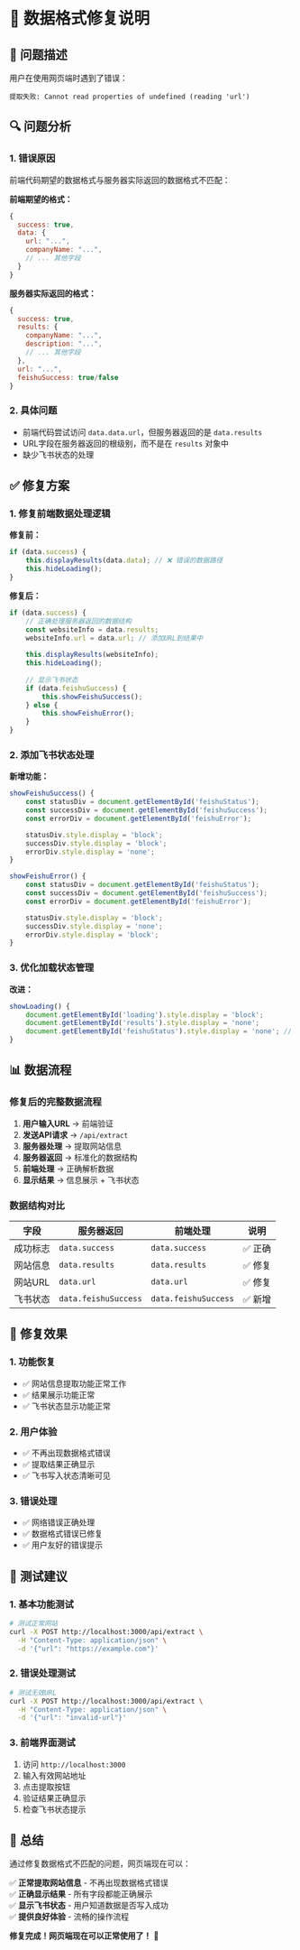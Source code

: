 # 🔧 数据格式修复说明

## 🐛 问题描述

用户在使用网页端时遇到了错误：
```
提取失败: Cannot read properties of undefined (reading 'url')
```

## 🔍 问题分析

### 1. 错误原因
前端代码期望的数据格式与服务器实际返回的数据格式不匹配：

**前端期望的格式：**
```javascript
{
  success: true,
  data: {
    url: "...",
    companyName: "...",
    // ... 其他字段
  }
}
```

**服务器实际返回的格式：**
```javascript
{
  success: true,
  results: {
    companyName: "...",
    description: "...",
    // ... 其他字段
  },
  url: "...",
  feishuSuccess: true/false
}
```

### 2. 具体问题
- 前端代码尝试访问 `data.data.url`，但服务器返回的是 `data.results`
- URL字段在服务器返回的根级别，而不是在 `results` 对象中
- 缺少飞书状态的处理

## ✅ 修复方案

### 1. 修复前端数据处理逻辑

**修复前：**
```javascript
if (data.success) {
    this.displayResults(data.data); // ❌ 错误的数据路径
    this.hideLoading();
}
```

**修复后：**
```javascript
if (data.success) {
    // 正确处理服务器返回的数据结构
    const websiteInfo = data.results;
    websiteInfo.url = data.url; // 添加URL到结果中
    
    this.displayResults(websiteInfo);
    this.hideLoading();
    
    // 显示飞书状态
    if (data.feishuSuccess) {
        this.showFeishuSuccess();
    } else {
        this.showFeishuError();
    }
}
```

### 2. 添加飞书状态处理

**新增功能：**
```javascript
showFeishuSuccess() {
    const statusDiv = document.getElementById('feishuStatus');
    const successDiv = document.getElementById('feishuSuccess');
    const errorDiv = document.getElementById('feishuError');

    statusDiv.style.display = 'block';
    successDiv.style.display = 'block';
    errorDiv.style.display = 'none';
}

showFeishuError() {
    const statusDiv = document.getElementById('feishuStatus');
    const successDiv = document.getElementById('feishuSuccess');
    const errorDiv = document.getElementById('feishuError');

    statusDiv.style.display = 'block';
    successDiv.style.display = 'none';
    errorDiv.style.display = 'block';
}
```

### 3. 优化加载状态管理

**改进：**
```javascript
showLoading() {
    document.getElementById('loading').style.display = 'block';
    document.getElementById('results').style.display = 'none';
    document.getElementById('feishuStatus').style.display = 'none'; // 隐藏飞书状态
}
```

## 📊 数据流程

### 修复后的完整数据流程

1. **用户输入URL** → 前端验证
2. **发送API请求** → `/api/extract`
3. **服务器处理** → 提取网站信息
4. **服务器返回** → 标准化的数据结构
5. **前端处理** → 正确解析数据
6. **显示结果** → 信息展示 + 飞书状态

### 数据结构对比

| 字段 | 服务器返回 | 前端处理 | 说明 |
|------|------------|----------|------|
| 成功标志 | `data.success` | `data.success` | ✅ 正确 |
| 网站信息 | `data.results` | `data.results` | ✅ 修复 |
| 网站URL | `data.url` | `data.url` | ✅ 修复 |
| 飞书状态 | `data.feishuSuccess` | `data.feishuSuccess` | ✅ 新增 |

## 🎯 修复效果

### 1. 功能恢复
- ✅ 网站信息提取功能正常工作
- ✅ 结果展示功能正常
- ✅ 飞书状态显示功能正常

### 2. 用户体验
- ✅ 不再出现数据格式错误
- ✅ 提取结果正确显示
- ✅ 飞书写入状态清晰可见

### 3. 错误处理
- ✅ 网络错误正确处理
- ✅ 数据格式错误已修复
- ✅ 用户友好的错误提示

## 🚀 测试建议

### 1. 基本功能测试
```bash
# 测试正常网站
curl -X POST http://localhost:3000/api/extract \
  -H "Content-Type: application/json" \
  -d '{"url": "https://example.com"}'
```

### 2. 错误处理测试
```bash
# 测试无效URL
curl -X POST http://localhost:3000/api/extract \
  -H "Content-Type: application/json" \
  -d '{"url": "invalid-url"}'
```

### 3. 前端界面测试
1. 访问 `http://localhost:3000`
2. 输入有效网站地址
3. 点击提取按钮
4. 验证结果正确显示
5. 检查飞书状态提示

## 🎉 总结

通过修复数据格式不匹配的问题，网页端现在可以：

✅ **正常提取网站信息** - 不再出现数据格式错误  
✅ **正确显示结果** - 所有字段都能正确展示  
✅ **显示飞书状态** - 用户知道数据是否写入成功  
✅ **提供良好体验** - 流畅的操作流程  

**修复完成！网页端现在可以正常使用了！** 🎉
